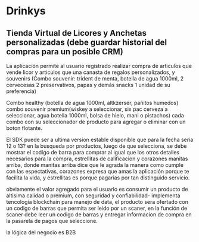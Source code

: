 # Drinkys
## Tienda Virtual de Licores y Anchetas personalizadas (debe guardar historial del compras para un posible CRM)

La aplicación permite al usuario registrado realizar compra de articulos que vende licor y articulos que una canasta de regalos personalizados, y souvenirs (Combo souvenir: trident de menta, botella de agua 1000ml, 2 cervecesas 2 preservativos, papas y demás snacks 1 unidad de su preferencia)

Combo healthy (botella de agua 1000ml, altkzerser, pañitos humedos)
combo souvenir premium(wiskey a seleccionar, six pac cerveza a seleccionar, agua botella 1000ml, bolsa de hielo, mani o pistachos) cada combo con su seleccionador de producto para agregar o eliminar con un boton flotante.

El SDK puede ser a ultima version estable disponible que para la fecha seria 12 o 13?
en la busqueda por productos, luego de que selecciona, se debe mostrar el codigo de barra para comprar al igual que los otros detalles necesarios para la compra, estrellitas de calificacion y corazones manitas arriba, donde manitas arriba dice que le agrada la manera como cumple con las espectativas, corazones expresa que amas la aplicación porque te facilita la vida, y estrellitas es porque pagarías por tan distinguido servicio.

obviamente el valor agregado para el usuario es consumir un producto de altisima calidad o premium, con seguridad y confiabilidad- implementa tencología blockchain para manejo de data, el producto sera ofertado con un codigo de barras que permita ser leido por un scaner, en la función de scaner debe leer un codigo de barras y entregar informacion de compra en la pasarela de pagos que seleccione.

la lógica del negocio es B2B 



